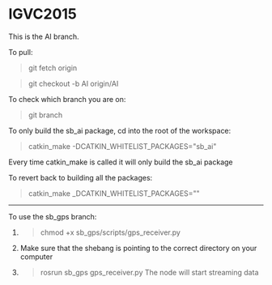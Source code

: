 IGVC2015 
========

This is the AI branch.

To pull:

> git fetch origin

> git checkout -b AI origin/AI

To check which branch you are on:

> git branch


To only build the sb_ai package, cd into the root of the workspace:

> catkin_make -DCATKIN_WHITELIST_PACKAGES="sb_ai"

Every time catkin_make is called it will only build the sb_ai package

To revert back to building all the packages:

> catkin_make _DCATKIN_WHITELIST_PACKAGES=""

-----------------------------------------

To use the sb_gps branch: 
1. > chmod +x sb_gps/scripts/gps_receiver.py 
2. Make sure that the shebang is pointing to the correct directory on your computer 
3. >rosrun sb_gps gps_receiver.py 
The node will start streaming data
